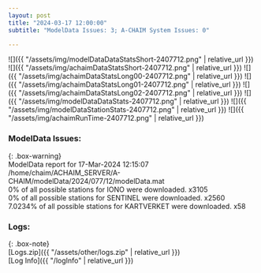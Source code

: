 ```yaml
---
layout: post
title: "2024-03-17 12:00:00"
subtitle: "ModelData Issues: 3; A-CHAIM System Issues: 0"

---
```


![]({{ "/assets/img/modelDataDataStatsShort-2407712.png" | relative_url }})
![]({{ "/assets/img/achaimDataStatsShort-2407712.png" | relative_url }})
![]({{ "/assets/img/achaimDataStatsLong00-2407712.png" | relative_url }})
![]({{ "/assets/img/achaimDataStatsLong01-2407712.png" | relative_url }})
![]({{ "/assets/img/achaimDataStatsLong02-2407712.png" | relative_url }})
![]({{ "/assets/img/modelDataDataStats-2407712.png" | relative_url }})
![]({{ "/assets/img/modelDataStationStats-2407712.png" | relative_url }})
![]({{ "/assets/img/achaimRunTime-2407712.png" | relative_url }})


### ModelData Issues:  
  
{: .box-warning}  
 ModelData report for 17-Mar-2024 12:15:07   
 /home/chaim/ACHAIM_SERVER/A-CHAIM/modelData/2024/077/12/modelData.mat   
 0% of all possible stations for IONO were downloaded. x3105   
 0% of all possible stations for SENTINEL were downloaded. x2560   
 7.0234% of all possible stations for KARTVERKET were downloaded. x58   
  


### Logs:  
  
{: .box-note}  
[Logs.zip]({{ "/assets/other/logs.zip" | relative_url }})  
[Log Info]({{ "/logInfo" | relative_url }})  
